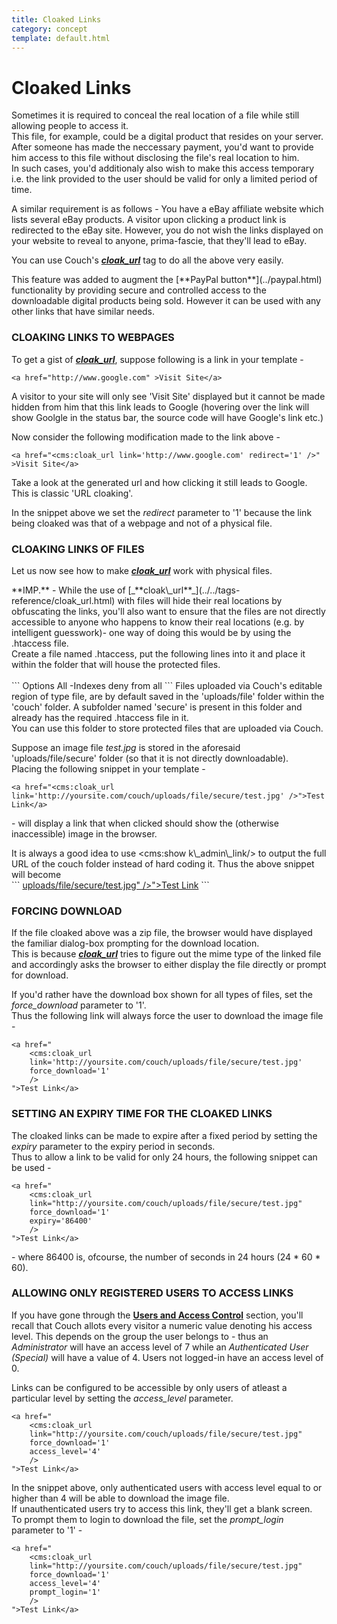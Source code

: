 ```yaml
---
title: Cloaked Links
category: concept
template: default.html
---
```


# Cloaked Links

Sometimes it is required to conceal the real location of a file while still allowing people to access it.<br/>
This file, for example, could be a digital product that resides on your server. After someone has made the neccessary payment, you'd want to provide him access to this file without disclosing the file's real location to him.<br/>
In such cases, you'd additionaly also wish to make this access temporary i.e. the link provided to the user should be valid for only a limited period of time.

A similar requirement is as follows - You have a eBay affiliate website which lists several eBay products. A visitor upon clicking a product link is redirected to the eBay site. However, you do not wish the links displayed on your website to reveal to anyone, prima-fascie, that they'll lead to eBay.

You can use Couch's [_**cloak\_url**_](../../tags-reference/cloak_url.html) tag to do all the above very easily.

<p class="notice">This feature was added to augment the [**PayPal button**](../paypal.html) functionality by providing secure and controlled access to the downloadable digital products being sold. However it can be used with any other links that have similar needs.</p>

### CLOAKING LINKS TO WEBPAGES

To get a gist of [_**cloak\_url**_](../../tags-reference/cloak_url.html), suppose following is a link in your template -

```
<a href="http://www.google.com" >Visit Site</a>
```

A visitor to your site will only see 'Visit Site' displayed but it cannot be made hidden from him that this link leads to Google (hovering over the link will show Goolgle in the status bar, the source code will have Google's link etc.)

Now consider the following modification made to the link above -

```
<a href="<cms:cloak_url link='http://www.google.com' redirect='1' />" >Visit Site</a>
```

Take a look at the generated url and how clicking it still leads to Google. This is classic 'URL cloaking'.

In the snippet above we set the _redirect_ parameter to '1' because the link being cloaked was that of a webpage and not of a physical file.

### CLOAKING LINKS OF FILES

Let us now see how to make [_**cloak\_url**_](../../tags-reference/cloak_url.html) work with physical files.

<p class="notice">
    **IMP.** - While the use of [_**cloak\_url**_](../../tags-reference/cloak_url.html) with files will hide their real locations by obfuscating the links, you'll also want to ensure that the files are not directly accessible to anyone who happens to know their real locations (e.g. by intelligent guesswork)- one way of doing this would be by using the .htaccess file.<br/>
    Create a file named .htaccess, put the following lines into it and place it within the folder that will house the protected files.<br/>
    <br/>
    ```
Options All -Indexes
deny from all
    ```
    Files uploaded via Couch's editable region of type file, are by default saved in the 'uploads/file' folder within the 'couch' folder. A subfolder named 'secure' is present in this folder and already has the required .htaccess file in it.<br/>
    You can use this folder to store protected files that are uploaded via Couch.
</p>

Suppose an image file _test.jpg_ is stored in the aforesaid 'uploads/file/secure' folder (so that it is not directly downloadable).<br/>
Placing the following snippet in your template -

```
<a href="<cms:cloak_url link='http://yoursite.com/couch/uploads/file/secure/test.jpg' />">Test Link</a>
```

\- will display a link that when clicked should show the (otherwise inaccessible) image in the browser.

<p class="success">
    It is always a good idea to use &lt;cms:show k\_admin\_link/&gt; to output the full URL of the couch folder instead of hard coding it. Thus the above snippet will become
    <br/>
    ```
<a href="<cms:cloak_url link="<cms:show k_admin_link/>uploads/file/secure/test.jpg" />">Test Link</a>
    ```
</p>

### FORCING DOWNLOAD

If the file cloaked above was a zip file, the browser would have displayed the familiar dialog-box prompting for the download location.<br/>
This is because [_**cloak\_url**_](../../tags-reference/cloak_url.html) tries to figure out the mime type of the linked file and accordingly asks the browser to either display the file directly or prompt for download.

If you'd rather have the download box shown for all types of files, set the _force\_download_ parameter to '1'.<br/>
Thus the following link will always force the user to download the image file -

```
<a href="
    <cms:cloak_url
    link='http://yoursite.com/couch/uploads/file/secure/test.jpg'
    force_download='1'
    />
">Test Link</a>
```

### SETTING AN EXPIRY TIME FOR THE CLOAKED LINKS

The cloaked links can be made to expire after a fixed period by setting the _expiry_ parameter to the expiry period in seconds.<br/>
Thus to allow a link to be valid for only 24 hours, the following snippet can be used -

```
<a href="
    <cms:cloak_url
    link="http://yoursite.com/couch/uploads/file/secure/test.jpg"
    force_download='1'
    expiry='86400'
    />
">Test Link</a>
```

\- where 86400 is, ofcourse, the number of seconds in 24 hours (24 \* 60 \* 60).

### ALLOWING ONLY REGISTERED USERS TO ACCESS LINKS

If you have gone through the [**Users and Access Control**](../users.html) section, you'll recall that Couch allots every visitor a numeric value denoting his access level. This depends on the group the user belongs to - thus an _Administrator_ will have an access level of 7 while an _Authenticated User (Special)_ will have a value of 4\. Users not logged-in have an access level of 0\.

Links can be configured to be accessible by only users of atleast a particular level by setting the _access\_level_ parameter.

```
<a href="
    <cms:cloak_url
    link="http://yoursite.com/couch/uploads/file/secure/test.jpg"
    force_download='1'
    access_level='4'
    />
">Test Link</a>
```

In the snippet above, only authenticated users with access level equal to or higher than 4 will be able to download the image file.<br/>
If unauthenticated users try to access this link, they'll get a blank screen.<br/>
To prompt them to login to download the file, set the _prompt\_login_ parameter to '1' -

```
<a href="
    <cms:cloak_url
    link="http://yoursite.com/couch/uploads/file/secure/test.jpg"
    force_download='1'
    access_level='4'
    prompt_login='1'
    />
">Test Link</a>
```
